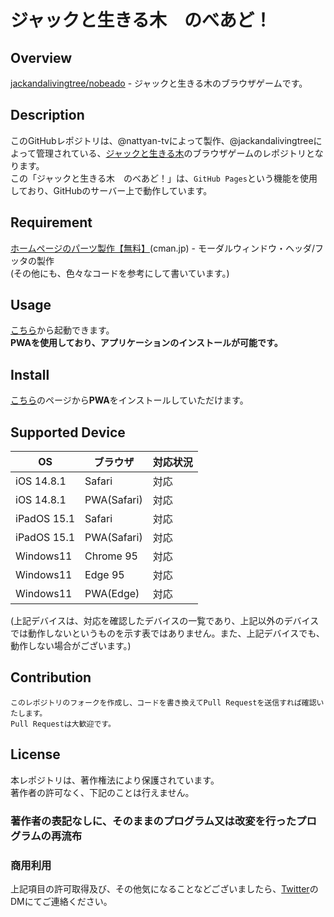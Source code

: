 # ジャックと生きる木　のべあど！

## Overview
[jackandalivingtree/nobeado](https://github.com/jackandalivingtree/nobead) - ジャックと生きる木のブラウザゲームです。

## Description
このGitHubレポジトリは、@nattyan-tvによって製作、@jackandalivingtreeによって管理されている、[ジャックと生きる木](https://sites.google.com/view/jlt-home)のブラウザゲームのレポジトリとなります。  
この「ジャックと生きる木　のべあど！」は、`GitHub Pages`という機能を使用しており、GitHubのサーバー上で動作しています。

## Requirement
[ホームページのパーツ製作【無料】](https://webparts.cman.jp/)(cman.jp) - モーダルウィンドウ・ヘッダ/フッタの製作  
(その他にも、色々なコードを参考にして書いています。)

## Usage
[こちら]:(https://jackandalivingtree.github.io/nobeado)  
[こちら]から起動できます。  
**PWAを使用しており、アプリケーションのインストールが可能です。**

## Install
[こちら]のページから**PWA**をインストールしていただけます。  

## Supported Device
|OS|ブラウザ|対応状況|
----|----|----
|iOS 14.8.1|Safari|対応|
|iOS 14.8.1|PWA(Safari)|対応|
|iPadOS 15.1|Safari|対応|
|iPadOS 15.1|PWA(Safari)|対応|
|Windows11|Chrome 95|対応|
|Windows11|Edge 95|対応|
|Windows11|PWA(Edge)|対応|

(上記デバイスは、対応を確認したデバイスの一覧であり、上記以外のデバイスでは動作しないというものを示す表ではありません。また、上記デバイスでも、動作しない場合がございます。)

## Contribution
```
このレポジトリのフォークを作成し、コードを書き換えてPull Requestを送信すれば確認いたします。
Pull Requestは大歓迎です。
```

## License
本レポジトリは、著作権法により保護されています。  
著作者の許可なく、下記のことは行えません。  
### 著作者の表記なしに、そのままのプログラム又は改変を行ったプログラムの再流布
### 商用利用
上記項目の許可取得及び、その他気になることなどございましたら、[Twitter](https://twitter.com/nattyan_tv)のDMにてご連絡ください。